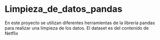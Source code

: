 # Limpieza_de_datos_pandas
En este proyecto se utilizan diferentes herramientas de la librería pandas para realizar una limpieza de los datos. El dataset es del contenido de Netflix
